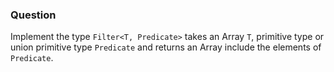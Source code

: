 ### Question

Implement the type `Filter<T, Predicate>` takes an Array `T`, primitive type or union primitive type `Predicate` and returns an Array include the elements of `Predicate`.
